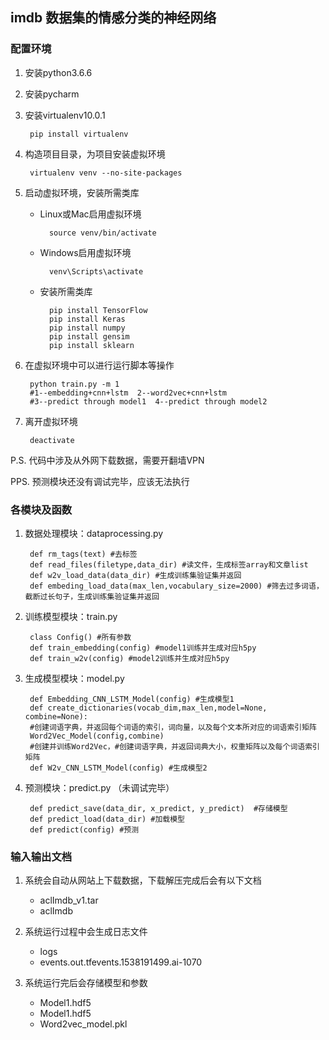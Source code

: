 imdb 数据集的情感分类的神经网络
---
### 配置环境

1. 安装python3.6.6
2. 安装pycharm
3. 安装virtualenv10.0.1

        pip install virtualenv

4. 构造项目目录，为项目安装虚拟环境

        virtualenv venv --no-site-packages

5. 启动虚拟环境，安装所需类库
    * Linux或Mac启用虚拟环境
    
            source venv/bin/activate
    
    * Windows启用虚拟环境
    
            venv\Scripts\activate
    
    * 安装所需类库
    
            pip install TensorFlow
            pip install Keras
            pip install numpy
            pip install gensim
            pip install sklearn

6. 在虚拟环境中可以进行运行脚本等操作  

        python train.py -m 1  
        #1--embedding+cnn+lstm  2--word2vec+cnn+lstm 
        #3--predict through model1  4--predict through model2
  
7. 离开虚拟环境

        deactivate

P.S. 代码中涉及从外网下载数据，需要开翻墙VPN

PPS. 预测模块还没有调试完毕，应该无法执行


### 各模块及函数
1. 数据处理模块：dataprocessing.py

        def rm_tags(text) #去标签
        def read_files(filetype,data_dir) #读文件，生成标签array和文章list
        def w2v_load_data(data_dir) #生成训练集验证集并返回
        def embeding_load_data(max_len,vocabulary_size=2000) #筛去过多词语，截断过长句子，生成训练集验证集并返回
        
2. 训练模型模块：train.py

        class Config() #所有参数
        def train_embedding(config) #model1训练并生成对应h5py
        def train_w2v(config) #model2训练并生成对应h5py
        
3. 生成模型模块：model.py
   
        def Embedding_CNN_LSTM_Model(config) #生成模型1
        def create_dictionaries(vocab_dim,max_len,model=None, combine=None):
        #创建词语字典，并返回每个词语的索引，词向量，以及每个文本所对应的词语索引矩阵
        Word2Vec_Model(config,combine)
        #创建并训练Word2Vec，#创建词语字典，并返回词典大小，权重矩阵以及每个词语索引矩阵
        def W2v_CNN_LSTM_Model(config) #生成模型2

4. 预测模块：predict.py （未调试完毕）

        def predict_save(data_dir, x_predict, y_predict)  #存储模型
        def predict_load(data_dir) #加载模型
        def predict(config) #预测
   
        

### 输入输出文档
1. 系统会自动从网站上下载数据，下载解压完成后会有以下文档

    * aclImdb_v1.tar
    * aclImdb
 
2. 系统运行过程中会生成日志文件
 
     * logs
     * events.out.tfevents.1538191499.ai-1070

3. 系统运行完后会存储模型和参数
 
     * Model1.hdf5
     * Model1.hdf5
     * Word2vec_model.pkl
